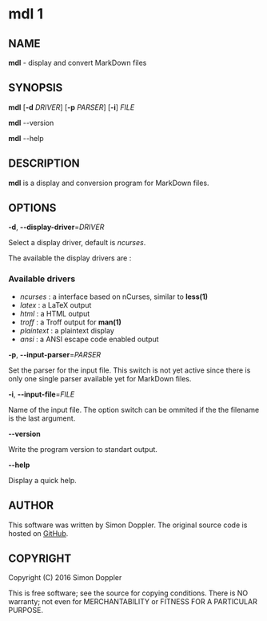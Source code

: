 # mdl 1

## NAME

__mdl__ - display and convert MarkDown files

## SYNOPSIS

**mdl** [**-d** *DRIVER*] [**-p** *PARSER*] [**-i**] *FILE*

**mdl** --version

**mdl** --help

## DESCRIPTION

**mdl** is a display and conversion program for MarkDown files.

## OPTIONS

**-d**, **--display-driver**=*DRIVER*

Select a display driver, default is *ncurses*.

The available the display drivers are :

### Available drivers

* *ncurses* : a interface based on nCurses, similar to **less(1)**
* *latex* : a LaTeX output
* *html* : a HTML output
* *troff* : a Troff output for **man(1)**
* *plaintext* : a plaintext display
* *ansi* : a ANSI escape code enabled output

**-p**, **--input-parser**=*PARSER*

Set the parser for the input file. This switch is not yet active since there is 
only one single parser available yet for MarkDown files.

**-i**, **--input-file**=*FILE*

Name of the input file. The option switch can be ommited if the the filename is 
the last argument.

**--version**

Write the program version to standart output.

**--help**

Display a quick help.

## AUTHOR

This software was written by Simon Doppler. The original source code is hosted on
[GitHub](http://github.com/dopsi/mdl).

## COPYRIGHT

Copyright (C) 2016 Simon Doppler

This is free software; see the source for copying conditions. There is NO  warranty;  not
even for MERCHANTABILITY or FITNESS FOR A PARTICULAR PURPOSE.

